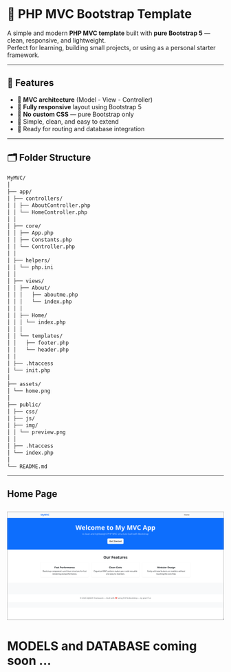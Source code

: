 # 🧩 PHP MVC Bootstrap Template

A simple and modern **PHP MVC template** built with **pure Bootstrap 5** — clean, responsive, and lightweight.  
Perfect for learning, building small projects, or using as a personal starter framework.

---

## 🚀 Features

- 🔹 **MVC architecture** (Model - View - Controller)
- 🔹 **Fully responsive** layout using Bootstrap 5
- 🔹 **No custom CSS** — pure Bootstrap only
- 🔹 Simple, clean, and easy to extend
- 🔹 Ready for routing and database integration

---

## 🗂️ Folder Structure

```text
MyMVC/
│
├── app/
│ ├── controllers/
│ │ ├── AboutController.php
│ │ └── HomeController.php
│ │
│ ├── core/
│ │ ├── App.php
│ │ ├── Constants.php
│ │ └── Controller.php
│ │
│ ├── helpers/
│ │ └── php.ini
│ │
│ ├── views/
│ │ ├── About/
│ │ │ 	├── aboutme.php
│ │ │   └── index.php
│ │ │
│ │ ├── Home/
│ │ │ └── index.php
│ │ │
│ │ └── templates/
│ │   ├── footer.php
│ │   └── header.php
│ │
│ ├── .htaccess
│ └── init.php
│ 
├── assets/
│ └── home.png
│
├── public/
│ ├── css/
│ ├── js/
│ ├── img/
│ │ └── preview.png
│ │
│ ├── .htaccess
│ └── index.php
│
└── README.md
```

---

## Home Page
![Preview](assets/home.png)
---

# MODELS and DATABASE coming soon ...
